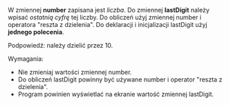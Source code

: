 W zmiennej **number** zapisana jest *liczba*.
Do zmiennej **lastDigit** należy wpisać *ostatnią cyfrę* tej liczby.
Do obliczeń użyj zmiennej number i operatora "reszta z dzielenia".
Do deklaracji i inicjalizacji lastDigit użyj **jednego polecenia**.

Podpowiedź: należy dzielić przez 10.

Wymagania:
- Nie zmieniaj wartości zmiennej number.
- Do obliczeń lastDigit powinny być używane number i operator "reszta z dzielenia".
- Program powinien wyświetlać na ekranie wartość zmiennej lastDigit.